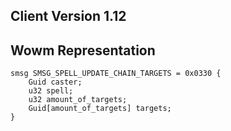 ## Client Version 1.12

## Wowm Representation
```rust,ignore
smsg SMSG_SPELL_UPDATE_CHAIN_TARGETS = 0x0330 {
    Guid caster;    
    u32 spell;    
    u32 amount_of_targets;    
    Guid[amount_of_targets] targets;    
}

```
